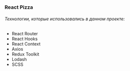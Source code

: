 ### React Pizza
###### Технологии, которые использовались в данном проекте:
- React Router
- React Hooks
- React Context
- Axios
- Redux Toolkit
- Lodash
- SCSS
